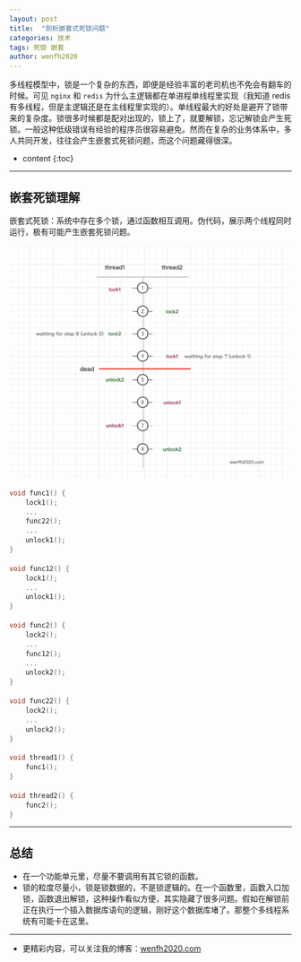 ```yaml
---
layout: post
title:  "剖析嵌套式死锁问题"
categories: 技术
tags: 死锁 嵌套
author: wenfh2020
---
```


多线程模型中，锁是一个复杂的东西，即便是经验丰富的老司机也不免会有翻车的时候。可见 `nginx` 和 `redis` 为什么主逻辑都在单进程单线程里实现（我知道 redis 有多线程，但是主逻辑还是在主线程里实现的）。单线程最大的好处是避开了锁带来的复杂度。锁很多时候都是配对出现的，锁上了，就要解锁，忘记解锁会产生死锁。一般这种低级错误有经验的程序员很容易避免。然而在复杂的业务体系中，多人共同开发，往往会产生嵌套式死锁问题，而这个问题藏得很深。



* content
{:toc}

---

## 嵌套死锁理解

嵌套式死锁：系统中存在多个锁，通过函数相互调用。伪代码，展示两个线程同时运行，极有可能产生嵌套死锁问题。

![多线程逻辑时序](/images/2020-03-11-13-25-42.png)

```c
void func1() {
    lock1();
    ...
    func22();
    ...
    unlock1();
}

void func12() {
    lock1();
    ...
    unlock1();
}

void func2() {
    lock2();
    ...
    func12();
    ...
    unlock2();
}

void func22() {
    lock2();
    ...
    unlock2();
}

void thread1() {
    func1();
}

void thread2() {
    func2();
}
```

---

## 总结

* 在一个功能单元里，尽量不要调用有其它锁的函数。
* 锁的粒度尽量小，锁是锁数据的，不是锁逻辑的。在一个函数里，函数入口加锁，函数退出解锁，这种操作看似方便，其实隐藏了很多问题。假如在解锁前正在执行一个插入数据库语句的逻辑，刚好这个数据库堵了。那整个多线程系统有可能卡在这里。

---

* 更精彩内容，可以关注我的博客：[wenfh2020.com](https://wenfh2020.com/)
